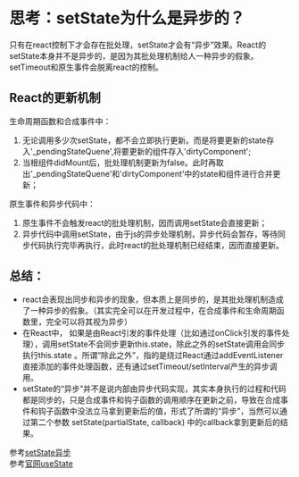 # 思考：setState为什么是异步的？
只有在react控制下才会存在批处理，setState才会有“异步”效果。React的setState本身并不是异步的，是因为其批处理机制给人一种异步的假象。setTimeout和原生事件会脱离react的控制。
## React的更新机制
生命周期函数和合成事件中：  
1. 无论调用多少次setState，都不会立即执行更新。而是将要更新的state存入'_pendingStateQuene',将要更新的组件存入'dirtyComponent';  
2. 当根组件didMount后，批处理机制更新为false。此时再取出'_pendingStateQuene'和'dirtyComponent'中的state和组件进行合并更新；  

原生事件和异步代码中：  
1. 原生事件不会触发react的批处理机制，因而调用setState会直接更新；  
2. 异步代码中调用setState，由于js的异步处理机制，异步代码会暂存，等待同步代码执行完毕再执行，此时react的批处理机制已经结束，因而直接更新。  

## 总结：
* react会表现出同步和异步的现象，但本质上是同步的，是其批处理机制造成了一种异步的假象。（其实完全可以在开发过程中，在合成事件和生命周期函数里，完全可以将其视为异步）  
* 在React中， 如果是由React引发的事件处理（比如通过onClick引发的事件处理），调用setState不会同步更新this.state，除此之外的setState调用会同步执行this.state 。所谓“除此之外”，指的是绕过React通过addEventListener直接添加的事件处理函数，还有通过setTimeout/setInterval产生的异步调用。  
* setState的“异步”并不是说内部由异步代码实现，其实本身执行的过程和代码都是同步的，只是合成事件和钩子函数的调用顺序在更新之前，导致在合成事件和钩子函数中没法立马拿到更新后的值，形式了所谓的“异步”，当然可以通过第二个参数 setState(partialState, callback) 中的callback拿到更新后的结果。

参考[setState异步](https://github.com/sisterAn/blog/issues/26)  
参考[官网useState](https://react.zcopy.site/docs/hooks-state.html)
